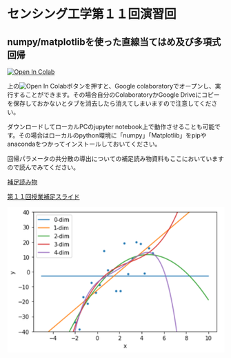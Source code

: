 # センシング工学第１１回演習回

## numpy/matplotlibを使った直線当てはめ及び多項式回帰

<a href="https://colab.research.google.com/github/NobutakaShimada/sensing-lecture/blob/main/sensing2021.ipynb" target="_parent"><img src="https://colab.research.google.com/assets/colab-badge.svg" alt="Open In Colab"/></a>

上の<img src="https://colab.research.google.com/assets/colab-badge.svg" alt="Open In Colab"/>ボタンを押すと、Google colaboratoryでオープンし、実行することができます。その場合自分のColaboratoryかGoogle Driveにコピーを保存しておかないとタブを消去したら消えてしまいますので注意してください。

ダウンロードしてローカルPCのjupyter notebook上で動作させることも可能です。その場合はローカルのpython環境に「numpy」「Matplotlib」をpipやanacondaをつかってインストールしておいてください。

回帰パラメータの共分散の導出についての補足読み物資料もここにおいていますので読んでみてください。

[補足読み物](%E3%82%BB%E3%83%B3%E3%82%B7%E3%83%B3%E3%82%B0%E5%B7%A5%E5%AD%A6%E7%B7%9A%E5%BD%A2%E5%BD%93%E3%81%A6%E3%81%AF%E3%82%81.pdf?raw=true)

[第１１回授業補足スライド](slides.pdf?raw=true)

<img src="graph.png">













